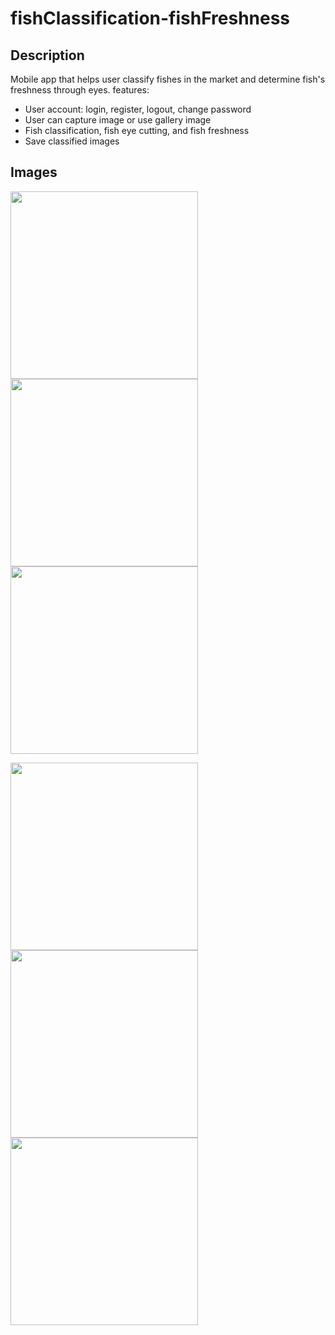 # fishClassification-fishFreshness
## Description
Mobile app that helps user classify fishes in the market and determine fish's freshness through eyes. 
features: 
* User account: login, register, logout, change password
* User can capture image or use gallery image
* Fish classification, fish eye cutting, and fish freshness
* Save classified images
## Images
<p float="left">
  <img src="https://github.com/johnH872/fishClassification-fishFreshness/assets/87011461/4df1ff84-3278-43fd-8c2b-5c326a96d03c" width="300" style="margin-right: 20px"/>
  <img src="https://github.com/johnH872/fishClassification-fishFreshness/assets/87011461/b8388cbd-c4c9-4e1a-b179-2aa2f16ec9eb" width="300" style="margin-right: 20px" /> 
  <img src="https://github.com/johnH872/fishClassification-fishFreshness/assets/87011461/f16d061e-5ab0-44a8-8f6e-cee086a0bb25" width="300" style="margin-right: 20px"/>
</p>
<p float="left">
  <img src="https://github.com/johnH872/fishClassification-fishFreshness/assets/87011461/36e44767-e418-40c8-81b3-a358c2e7fa92" width="300" style="margin-right: 20px"/>
  <img src="https://github.com/johnH872/fishClassification-fishFreshness/assets/87011461/22900f41-4ba3-45f4-80a6-e289637b724c" width="300" style="margin-right: 20px"/>
  <img src="https://github.com/johnH872/fishClassification-fishFreshness/assets/87011461/ef13f51d-be8e-4886-91af-fdac1d14c65f" width="300" style="margin-right: 20px"/>
</p>

<!-- ![image] -->
